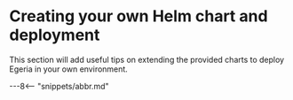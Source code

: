 <!-- SPDX-License-Identifier: CC-BY-4.0 -->
<!-- Copyright Contributors to the ODPi Egeria project. -->

# Creating your own Helm chart and deployment

This section will add useful tips on extending the provided charts to deploy Egeria in your own environment.

---8<-- "snippets/abbr.md"

